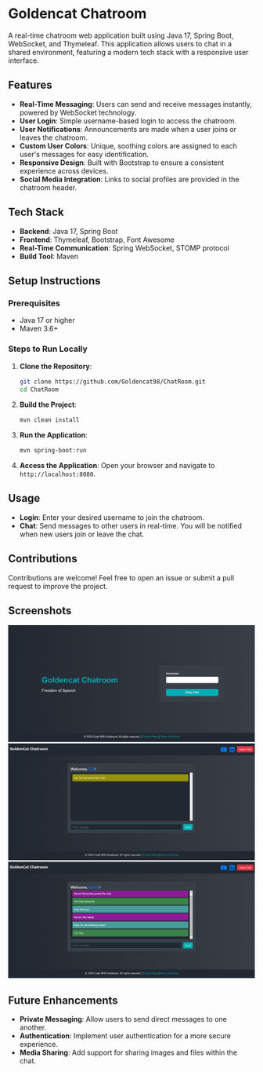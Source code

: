 # Goldencat Chatroom

A real-time chatroom web application built using Java 17, Spring Boot, WebSocket, and Thymeleaf. This application allows users to chat in a shared environment, featuring a modern tech stack with a responsive user interface.

## Features

- **Real-Time Messaging**: Users can send and receive messages instantly, powered by WebSocket technology.
- **User Login**: Simple username-based login to access the chatroom.
- **User Notifications**: Announcements are made when a user joins or leaves the chatroom.
- **Custom User Colors**: Unique, soothing colors are assigned to each user's messages for easy identification.
- **Responsive Design**: Built with Bootstrap to ensure a consistent experience across devices.
- **Social Media Integration**: Links to social profiles are provided in the chatroom header.

## Tech Stack

- **Backend**: Java 17, Spring Boot
- **Frontend**: Thymeleaf, Bootstrap, Font Awesome
- **Real-Time Communication**: Spring WebSocket, STOMP protocol
- **Build Tool**: Maven

## Setup Instructions

### Prerequisites
- Java 17 or higher
- Maven 3.6+

### Steps to Run Locally

1. **Clone the Repository**:
   ```sh
   git clone https://github.com/Goldencat98/ChatRoom.git
   cd ChatRoom
   ```

2. **Build the Project**:
   ```sh
   mvn clean install
   ```

3. **Run the Application**:
   ```sh
   mvn spring-boot:run
   ```

4. **Access the Application**:
   Open your browser and navigate to `http://localhost:8080`.

## Usage

- **Login**: Enter your desired username to join the chatroom.
- **Chat**: Send messages to other users in real-time. You will be notified when new users join or leave the chat.

## Contributions

Contributions are welcome! Feel free to open an issue or submit a pull request to improve the project.

## Screenshots

![Login Page](src/main/resources/static/screenshots/Login_Screenshot.png)
![Chat Room](src/main/resources/static/screenshots/MainPage_Screenshot.png)
![Chat Room With Multiuser](src/main/resources/static/screenshots/MultipleUser_Screenshot.png)

## Future Enhancements

- **Private Messaging**: Allow users to send direct messages to one another.
- **Authentication**: Implement user authentication for a more secure experience.
- **Media Sharing**: Add support for sharing images and files within the chat.

